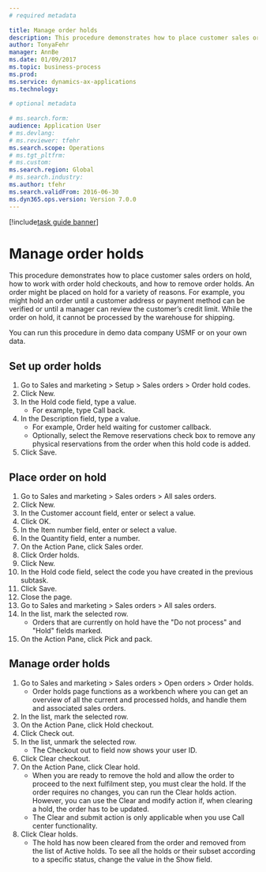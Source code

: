 ```yaml
--- 
# required metadata 
 
title: Manage order holds
description: This procedure demonstrates how to place customer sales orders on hold, how to work with order hold checkouts, and how to remove order holds. 
author: TonyaFehr 
manager: AnnBe 
ms.date: 01/09/2017
ms.topic: business-process 
ms.prod:  
ms.service: dynamics-ax-applications 
ms.technology:  
 
# optional metadata 
 
# ms.search.form:   
audience: Application User 
# ms.devlang:  
# ms.reviewer: tfehr 
ms.search.scope: Operations 
# ms.tgt_pltfrm:  
# ms.custom:  
ms.search.region: Global
# ms.search.industry: 
ms.author: tfehr 
ms.search.validFrom: 2016-06-30 
ms.dyn365.ops.version: Version 7.0.0 
---
```


[!include[task guide banner](../../includes/task-guide-banner.md)]

# Manage order holds

This procedure demonstrates how to place customer sales orders on hold, how to work with order hold checkouts, and how to remove order holds. An order might be placed on hold for a variety of reasons. For example, you might hold an order until a customer address or payment method can be verified or until a manager can review the customer’s credit limit. While the order on hold, it cannot be processed by the warehouse for shipping. 
You can run this procedure in demo data company USMF or on your own data.


## Set up order holds
1. Go to Sales and marketing > Setup > Sales orders > Order hold codes.
2. Click New.
3. In the Hold code field, type a value.
    * For example, type Call back.  
4. In the Description field, type a value.
    * For example, Order held waiting for customer callback.  
    * Optionally, select the Remove reservations check box to remove any physical reservations from the order when this hold code is added.  
5. Click Save.

## Place order on hold
1. Go to Sales and marketing > Sales orders > All sales orders.
2. Click New.
3. In the Customer account field, enter or select a value.
4. Click OK.
5. In the Item number field, enter or select a value.
6. In the Quantity field, enter a number.
7. On the Action Pane, click Sales order.
8. Click Order holds.
9. Click New.
10. In the Hold code field, select the code you have created in the previous subtask.
11. Click Save.
12. Close the page.
13. Go to Sales and marketing > Sales orders > All sales orders.
14. In the list, mark the selected row.
    * Orders that are currently on hold have the "Do not process" and "Hold" fields marked.    
15. On the Action Pane, click Pick and pack.

## Manage order holds
1. Go to Sales and marketing > Sales orders > Open orders > Order holds.
    * Order holds page functions as a workbench where you can get an overview of all the current and processed holds, and handle them and associated sales orders.      
2. In the list, mark the selected row.
3. On the Action Pane, click Hold checkout.
4. Click Check out.
5. In the list, unmark the selected row.
    * The Checkout out to field now shows your user ID.   
6. Click Clear checkout.
7. On the Action Pane, click Clear hold.
    * When you are ready to remove the hold and allow the order to proceed to the next fulfilment step, you must clear the hold. If the order requires no changes, you can run the Clear holds action. However, you can use the Clear and modify action if, when clearing a hold, the order has to be updated.      
    * The Clear and submit action is only applicable when you use Call center functionality.  
8. Click Clear holds.
    * The hold has now been cleared from the order and removed from the list of Active holds. To see all the holds or their subset according to a specific status, change the value in the Show field.     

